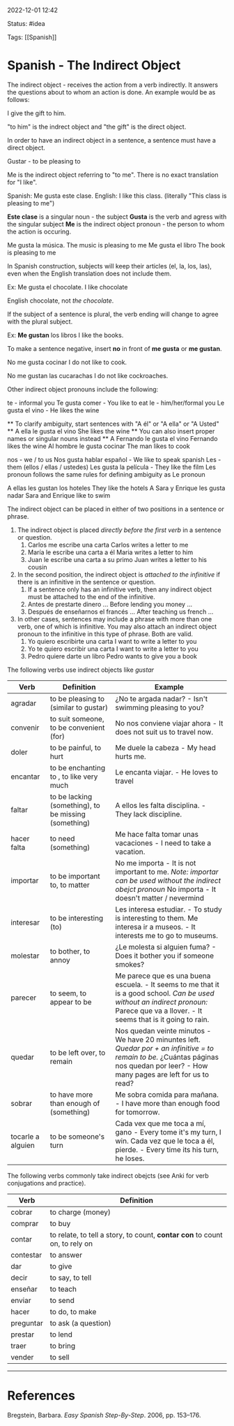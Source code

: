 2022-12-01 12:42

Status: #idea

Tags: [[Spanish]] 

# Spanish - The Indirect Object


The indirect object - receives the action from a verb indirectly. It answers the questions about to whom an action is done. An example would be as follows:

I give the gift to him.

"to him" is the indrect object and "the gift" is the direct object.

In order to have an indirect object in a sentence, a sentence must have a direct object.

Gustar - to be pleasing to

Me is the indirect object referring to "to me". There is no exact translation for "I like".

Spanish: Me gusta este clase.
English: I like this class. (literally "This class is pleasing to me")

**Este clase** is a singular noun - the subject
**Gusta** is the verb and agress with the singular subject
**Me** is the indirect object pronoun - the person to whom the action is occuring.

Me gusta la música.                           The music is pleasing to me
Me gusta el libro                                The book is pleasing to me

In Spanish construction, subjects will keep their articles (el, la, los, las), even when the English translation does not include them.

Ex: Me gusta el chocolate.           I like chocolate

English chocolate, not *the chocolate*. 

If the subject of a sentence is plural, the verb ending will change to agree with the plural subject.

Ex: **Me gustan** los libros                 I like the books.

To make a sentence negative, insert **no** in front of **me gusta** or **me gustan**. 

No me gusta cocinar                      I do not like to cook.

No me gustan las cucarachas         I do not like cockroaches.

Other indirect object pronouns include the following:

te - informal you                             Te gusta comer - You like to eat
le - him/her/formal you                  Le gusta el vino - He likes the wine

** To clarify ambiguity, start sentences with "A él" or "A ella" or "A Usted" **
A ella le gusta el vino                      She likes the wine
** You can also insert proper names or singular nouns instead **
A Fernando le gusta el vino             Fernando likes the wine
Al hombre le gusta cocinar              The man likes to cook

nos - we / to us                                               Nos gusta hablar español - We like to speak spanish
Les - them (ellos / ellas / ustedes)                  Les gusta la película - They like the film
Les pronoun follows the same rules for defining ambiguity as Le pronoun

A ellas les gustan los hoteles                      They like the hotels
A Sara y Enrique les gusta nadar                Sara and Enrique like to swim

The indirect object can be placed in either of two positions in a sentence or phrase.

1. The indirect object is placed *directly before the first verb* in a sentence or question.
	1. Carlos me escribe una carta                       Carlos writes a letter to me
	2. María le escribe una carta a él                   Maria writes a letter to him
	3. Juan le escribe una carta a su primo          Juan writes a letter to his cousin
2.  In the second position, the indirect object is *attached to the infinitive* if there is an infinitive in the sentence or question.
	1. If a sentence only has an infinitive verb, then any indirect object must be attached to the end of the infinitive.
	2.  Antes de prestarte dinero ...                           Before lending you money ...
	3. Después de enseñarnos el francés ...              After teaching us french ...
3. In other cases, sentences may include a phrase with more than one verb, one of which is infinitive. You may also attach an indirect object pronoun to the infinitive in this type of phrase. Both are valid.
	1. Yo quiero escribirte una carta                        I want to write a letter to you
	2. Yo te quiero escribir una carta                       I want to write a letter to you
	3. Pedro quiere darte un libro                            Pedro wants to give you a book

The following verbs use indirect objects like *gustar* 

Verb | Definition | Example
--------|-----------|-----------------
 agradar | to be pleasing to (similar to gustar) | ¿No te argada nadar? - Isn't swimming pleasing to you?
convenir | to suit someone, to be convenient (for) | No nos conviene viajar ahora - It does not suit us to travel now.
doler | to be painful, to hurt | Me duele la cabeza - My head hurts me.
encantar | to be enchanting to , to like very much | Le encanta viajar. - He loves to travel
faltar | to be lacking (something), to be missing (something) | A ellos les falta disciplina. - They lack discipline.
hacer falta | to need (something) | Me hace falta tomar unas vacaciones - I need to take a vacation.
importar | to be important to, to matter | No me importa - It is not important to me. *Note: importar can be used without the indirect obejct pronoun* No importa - It doesn't matter / nevermind
interesar | to be interesting (to) | Les interesa estudiar. - To study is interesting to them. Me interesa ir a museos. - It interests me to go to museums.
molestar | to bother, to annoy | ¿Le molesta si alguien fuma? - Does it bother you if someone smokes?
parecer | to seem, to appear to be | Me parece que es una buena escuela. - It seems to me that it is a good school. *Can be used without an indirect pronoun:* Parece que va a llover. - It seems that is it going to rain. 
quedar | to be left over, to remain | Nos quedan veinte minutos - We have 20 minuntes left. *Quedar por + an infinitive = to remain to be.* ¿Cuántas páginas nos quedan por leer? - How many pages are left for us to read?
sobrar | to have more than enough of (something) | Me sobra comida para mañana. - I have more than enough food for tomorrow.
tocarle a alguien | to be someone's turn | Cada vex que me toca a mí, gano - Every tome it's my turn, I win. Cada vez que le toca a él, pierde. - Every time its his turn, he loses.


The following verbs commonly take indirect obejcts (see Anki for verb conjugations and practice).

Verb | Definition
---------|----------
cobrar | to charge (money)
comprar | to buy
contar | to relate, to tell a story, to count, **contar con** to count on, to rely on
contestar | to answer
dar | to give
decir | to say, to tell
enseñar | to teach
enviar | to send
hacer | to do, to make
preguntar | to ask (a question)
prestar | to lend
traer | to bring
vender | to sell




---

# References

Bregstein, Barbara. _Easy Spanish Step-By-Step_. 2006, pp. 153–176. 



